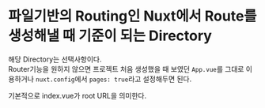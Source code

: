# 파일기반의 Routing인 Nuxt에서 Route를 생성해낼 때 기준이 되는 Directory

해당 Directory는 선택사항이다.  
Router기능을 원하지 않으면 프로젝트 처음 생성했을 때 보였던 ```App.vue```를 그대로 이용하거나 
```nuxt.config```에서 ```pages: true```라고 설정해두면 된다.

기본적으로 index.vue가 root URL을 의미한다.

